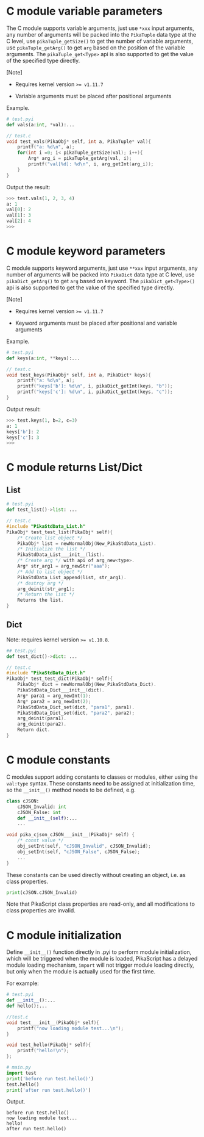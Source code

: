 # C module variable parameters

The C module supports variable arguments, just use `*xxx` input arguments, any number of arguments will be packed into the `PikaTuple` data type at the C level, use `pikaTuple_getSize()` to get the number of variable arguments, use `pikaTuple_getArg()` to get `arg` based on the position of the variable arguments. The `pikaTuple_get<Type>` api is also supported to get the value of the specified type directly.


[Note] 

- Requires kernel version `>= v1.11.7`

- Variable arguments must be placed after positional arguments

Example.

``` python
# test.pyi
def vals(a:int, *val):...
```

``` C
// test.c
void test_vals(PikaObj* self, int a, PikaTuple* val){
    printf("a: %d\n", a);
    for(int i =0; i< pikaTuple_getSize(val); i++){
        Arg* arg_i = pikaTuple_getArg(val, i);
        printf("val[%d]: %d\n", i, arg_getInt(arg_i));
    }
}
```

Output the result:

```python
>>> test.vals(1, 2, 3, 4)
a: 1
val[0]: 2
val[1]: 3
val[2]: 4
>>>
```

# C module keyword parameters

C module supports keyword arguments, just use `**xxx` input arguments, any number of arguments will be packed into `PikaDict` data type at C level, use `pikaDict_getArg()` to get `arg` based on keyword. The `pikaDict_get<Type>()` api is also supported to get the value of the specified type directly.


[Note] 

- Requires kernel version `>= v1.11.7`

- Keyword arguments must be placed after positional and variable arguments

Example.

``` python
# test.pyi
def keys(a:int, **keys):...
```

``` C
// test.c
void test_keys(PikaObj* self, int a, PikaDict* keys){
    printf("a: %d\n", a);
    printf("keys['b']: %d\n", i, pikaDict_getInt(keys, "b"));
    printf("keys['c']: %d\n", i, pikaDict_getInt(keys, "c"));
}
```

Output result:

```python
>>> test.keys(1, b=2, c=3)
a: 1
keys['b']: 2
keys['c']: 3
>>>
```

# C module returns List/Dict

## List

``` python
# test.pyi
def test_list()->list: ...
```

``` C
// test.c
#include "PikaStdData_List.h"
PikaObj* test_test_list(PikaObj* self){
    /* Create list object */
    PikaObj* list = newNormalObj(New_PikaStdData_List).
    /* Initialize the list */
    PikaStdData_List___init__(list).
    /* Create arg */ with api of arg_new<type>.
    Arg* str_arg1 = arg_newStr("aaa");
    /* Add to list object */
    PikaStdData_List_append(list, str_arg1).
    /* destroy arg */
    arg_deinit(str_arg1);
    /* Return the list */
    Returns the list.
}
```

## Dict

Note: requires kernel version `>= v1.10.8`.

``` python
## test.pyi
def test_dict()->dict: ...
```

``` C
// test.c
#include "PikaStdData_Dict.h"
PikaObj* test_test_dict(PikaObj* self){
    PikaObj* dict = newNormalObj(New_PikaStdData_Dict).
    PikaStdData_Dict___init__(dict).
    Arg* para1 = arg_newInt(1);
    Arg* para2 = arg_newInt(2);
    PikaStdData_Dict_set(dict, "para1", para1).
    PikaStdData_Dict_set(dict, "para2", para2);
    arg_deinit(para1).
    arg_deinit(para2).
    Return dict.
}
```

# C module constants

C modules support adding constants to classes or modules, either using the `val:type` syntax. These constants need to be assigned at initialization time, so the `__init__()` method needs to be defined, e.g.

```python
class cJSON:
    cJSON_Invalid: int
    cJSON_False: int
    def __init__(self):...
    ...
```

```c
void pika_cjson_cJSON___init__(PikaObj* self) {
    /* const value */
    obj_setInt(self, "cJSON_Invalid", cJSON_Invalid);
    obj_setInt(self, "cJSON_False", cJSON_False);
	...
}
```

These constants can be used directly without creating an object, i.e. as class properties.

```python
print(cJSON.cJSON_Invalid)
```

Note that PikaScript class properties are read-only, and all modifications to class properties are invalid.

# C module initialization

Define `__init__()` function directly in .pyi to perform module initialization, which will be triggered when the module is loaded, PikaScript has a delayed module loading mechanism, `import` will not trigger module loading directly, but only when the module is actually used for the first time.

For example:

```python
# test.pyi
def __init__():...
def hello():...
```

``` c
//test.c
void test___init__(PikaObj* self){
    printf("now loading module test...\n");
}

void test_hello(PikaObj* self){
    printf("hello!\n");
};
```

``` python
# main.py
import test
print('before run test.hello()')
test.hello()
print('after run test.hello()')
```

Output.

```
before run test.hello()
now loading module test...
hello!
after run test.hello()
```

